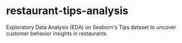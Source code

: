 # restaurant-tips-analysis
Exploratory Data Analysis (EDA) on Seaborn's Tips dataset to uncover customer behavior insights in restaurants.
